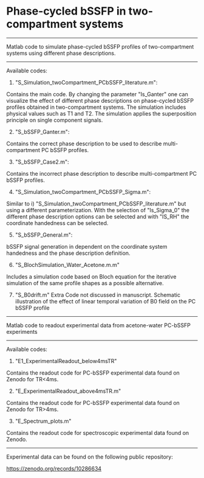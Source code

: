 # Phase-cycled bSSFP in two-compartment systems
**********
Matlab code to simulate phase-cycled bSSFP profiles of two-compartment systems using different phase descriptions.

**********
Available codes: 

1) "S_Simulation_twoCompartment_PCbSSFP_literature.m":

Contains the main code. By changing the parameter "Is_Ganter" one can visualize the effect of different phase descriptions on phase-cycled bSSFP profiles obtained in two-compartment systems. The simulation includes physical values such as T1 and T2. The simulation applies the superposition principle on single component signals.

2) "S_bSSFP_Ganter.m":

Contains the correct phase description to be used to describe multi-compartment PC bSSFP profiles. 

3) "S_bSSFP_Case2.m":

Contains the incorrect phase description to describe multi-compartment PC bSSFP profiles. 

4) "S_Simulation_twoCompartment_PCbSSFP_Sigma.m":

Similar to i) "S_Simulation_twoCompartment_PCbSSFP_literature.m" but using a different parameterization. With the selection of "Is_Sigma_0"  the different phase description options can be selected and with  "IS_RH" the coordinate handedness can be selected.

5) "S_bSSFP_General.m":

bSSFP signal generation in dependent on the coordinate system handedness and the phase description definition. 

6) "S_BlochSimulation_Water_Acetone.m.m"

Includes a simulation code based on Bloch equation for the iterative simulation of the same profile shapes as a possible alternative.

7) "S_B0drift.m"
   Extra Code not discussed in manuscript. Schematic illustration of the effect of linear temporal variation of B0 field on the PC bSSFP profile

**********
Matlab code to readout experimental data from acetone-water PC-bSSFP experiments

**********
Available codes: 

1) "E1_ExperimentalReadout_below4msTR"

Contains the readout code for PC-bSSFP experimental data found on Zenodo for TR<4ms.

2) "E_ExperimentalReadout_above4msTR.m"

Contains the readout code for PC-bSSFP experimental data found on Zenodo for TR>4ms.

3) "E_Spectrum_plots.m"

Contains the readout code for spectroscopic experimental data found on Zenodo.

***********
Experimental data can be found on the following public repository: 

https://zenodo.org/records/10286634

